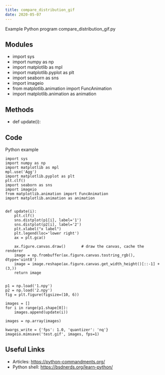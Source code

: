 ```yaml
---
title: compare_distribution_gif
date: 2020-05-07
---
```

Example Python program compare_distribution_gif.py

## Modules

* import sys
* import numpy as np
* import matplotlib as mpl
* import matplotlib.pyplot as plt
* import seaborn as sns
* import imageio
* from matplotlib.animation import FuncAnimation
* import matplotlib.animation as animation

## Methods

* def update(i):

## Code

Python example

    import sys
    import numpy as np
    import matplotlib as mpl
    mpl.use('Agg')
    import matplotlib.pyplot as plt
    plt.clf()
    import seaborn as sns
    import imageio
    from matplotlib.animation import FuncAnimation
    import matplotlib.animation as animation
    
    
    def update(i):
        plt.clf()
        sns.distplot(p1[i], label='1')
        sns.distplot(p2[i], label='2')
        plt.xlabel("x label")
        plt.legend(loc='lower right')
        ax = plt.gca()
    
        ax.figure.canvas.draw()       # draw the canvas, cache the renderer
        image = np.frombuffer(ax.figure.canvas.tostring_rgb(), dtype='uint8')
        image = image.reshape(ax.figure.canvas.get_width_height()[::-1] + (3,))
        return image
    
    
    p1 = np.load('1.npy')
    p2 = np.load('2.npy')
    fig = plt.figure(figsize=(10, 6))
    
    images = []
    for i in range(p1.shape[0]):
        images.append(update(i))
    
    images = np.array(images)
    
    kwargs_write = {'fps': 1.0, 'quantizer': 'nq'}
    imageio.mimsave('test.gif', images, fps=1)
    

## Useful Links

- Articles: https://python-commandments.org/
- Python shell: https://bsdnerds.org/learn-python/
